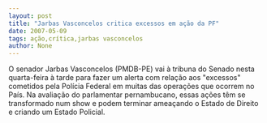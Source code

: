 ```yaml
---
layout: post
title: "Jarbas Vasconcelos critica excessos em ação da PF"
date: 2007-05-09
tags: ação,crítica,jarbas vasconcelos
author: None
---
```

O senador Jarbas Vasconcelos (PMDB-PE) vai &agrave; tribuna do Senado nesta quarta-feira &agrave; tarde para fazer um alerta com rela&ccedil;&atilde;o aos &quot;excessos&quot; cometidos pela Pol&iacute;cia Federal em muitas das opera&ccedil;&otilde;es que ocorrem no Pa&iacute;s. 
Na avalia&ccedil;&atilde;o do parlamentar pernambucano, essas a&ccedil;&otilde;es t&ecirc;m se transformado num show e podem terminar amea&ccedil;ando o Estado de Direito e criando um Estado Policial.  